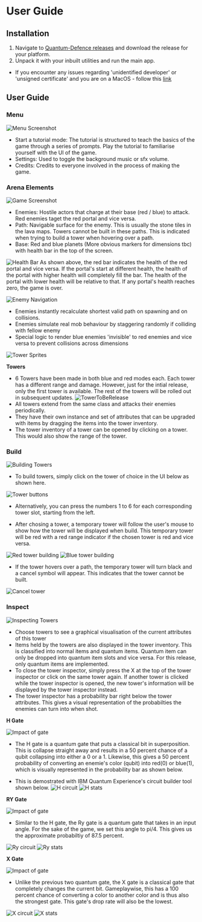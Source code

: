 # User Guide

## Installation

1. Navigate to [Quantum-Defence releases](https://github.com/bharathcs/quantum-defence/releases) and download the release for your platform.
1. Unpack it with your inbuilt utilities and run the main app.

- If you encounter any issues regarding 'unidentified developer' or 'unsigned certificate' and you are on a MacOS - follow this [link](https://support.apple.com/en-sg/guide/mac-help/mh40616/mac)

## User Guide

### Menu

![Menu Screenshot](./assets/menu.png)

- Start a tutorial mode: The tutorial is structured to teach the basics of the game through a series of prompts.
Play the tutorial to familiarise yourself with the UI of the game. 
- Settings: Used to toggle the background music or sfx volume.
- Credits: Credits to everyone involved in the process of making the game.

### Arena Elements

![Game Screenshot](./assets/arena.png)

- Enemies: Hostile actors that charge at their base (red / blue) to attack. Red enemies taget the red portal
and vice versa.
- Path: Navigable surface for the enemy. This is usually the stone tiles in the lava maps. 
Towers cannot be built in these paths. This is indicated when trying to build a tower when hovering over a path.
- Base: Red and blue planets (More obvious markers for dimensions tbc) with health bar in the top of the screen.

![Health Bar](./assets/health-bar.png)
As shown above, the red bar indicates the health of the red portal and vice versa.
If the portal's start at different health, the health of the portal with higher health will completely fill the bar.
The health of the portal with lower health will be relative to that. If any portal's health reaches zero, the game is over.


![Enemy Navigation](./assets/enemy-navigation.png)

- Enemies instantly recalculate shortest valid path on spawning and on collisions.
- Enemies simulate real mob behaviour by staggering randomly if colliding with fellow enemy
- Special logic to render blue enemies 'invisible' to red enemies and vice versa to prevent collisions across dimensions

![Tower Sprites](./assets/tower-sprites.png)

**Towers**

- 6 Towers have been made in both blue and red modes each. Each tower has a different range and damage. However,
just for the intial release, only the first tower is available. The rest of the towers will be rolled out
in subsequent updates.
![TowerToBeRelease](./assets/tower-to-be-released.png) 
- All towers extend from the same class and attacks their enemies periodically. 
- They have their own instance and set of attributes that can be upgraded with items by dragging the items into the tower inventory.
- The tower inventory of a tower can be opened by clicking on a tower. This would also show the range of the tower.


### Build

![Building Towers](./assets/arena.png)

- To build towers, simply click on the tower of choice in the UI below as shown here.

![Tower buttons](./assets/tower-to-be-released.png)
- Alternatively, you can press the numbers 1 to 6 for each corresponding tower slot, starting from the left.

- After chosing a tower, a temporary tower will follow the user's mouse to show how the tower will be displayed
when build. This temporary tower will be red with a red range indicator if the chosen tower is red and vice versa.

![Red tower building](./assets/red-building.png)  ![Blue tower building](./assets/blue-building.png)

- If the tower hovers over a path, the temporary tower will turn black and a cancel symbol will appear. This 
indicates that the tower cannot be built.

![Cancel tower](./assets/no-building.png)

### Inspect

![Inspecting Towers](./assets/tower-inspector.png)

- Choose towers to see a graphical visualisation of the current attributes of this tower
- Items held by the towers are also displayed in the tower inventory. This is classified into normal items and quantum items. Quantum item can only be dropped into quantum item slots and vice versa. For this release, only quantum items are implemented. 
- To close the tower inspector, simply press the X at the top of the tower inspector or click on the same tower again. If another tower is clicked while the tower inspector is opened, the new tower's information will be displayed by the tower inspector instead.
- The tower inspector has a probability bar right below the tower attributes. This gives a visual representation 
of the probabilties the enemies can turn into when shot.

**H Gate**

![Impact of gate](./assets/h-gate.png)

- The H gate is a quantum gate that puts a classical bit in superposition. This is collapse straight away and results in a 50 percent chance of a qubit collapsing into either a 0 or a 1. Likewise, this gives a 50 percent probability of converting an enemie's color (qubit) into red(0) or blue(1), which is visually represented in the probability
bar as shown below.

- This is demostrated with IBM Quantum Experience's circuit builder tool shown below.
![H circuit](./assets/hadamard.png)
![H stats](./assets/hadamard-stats.png)

**RY Gate**

![Impact of gate](./assets/ry-gate.png)
- Similar to the H gate, the Ry gate is a quantum gate that takes in an input angle. For the sake of the game, 
we set this angle to pi/4. This gives us the approximate probabiltiy of 87.5 percent.

![Ry circuit](./assets/ry.png)
![Ry stats](./assets/ry-stats.png)


**X Gate**

![Impact of gate](./assets/x-gate.png)
- Unlike the previous two quantum gate, the X gate is a classical gate that completely changes the current bit. Gameplaywise, this has a 100 percent chance of converting a color to another color and is thus also the strongest gate. This gate's drop rate will also be the lowest.

![X circuit](./x.png)
![X stats](x-stats.png)


